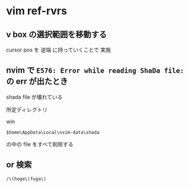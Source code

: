 
# vim  ref-rvrs


## v box の選択範囲を移動する

cursor pos を 逆端 に持っていくことで 実施


## nvim で `E576: Error while reading ShaDa file:` の err が出たとき

shada file が壊れている

所定ディレクトリ

win

```
$home\AppData\Local\nvim-data\shada
```

の中の file をすべて削除する


## or 検索

```
/\(hoge\|fuga\)
```


